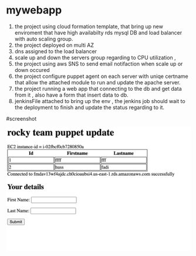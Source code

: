 # mywebapp

1. the project using cloud formation template, that bring up new enviroment that have high availabilty rds mysql DB and load balancer with auto scaling group.
2. the project  deployed on multi AZ 
3. dns assigned to the load balancer 
4. scale up and down the servers group regarding to CPU utilization ,
5. the project using aws SNS to send email notifaction when scale up or down occured
6. the project configure puppet agent on each server with uniqe certname  that allow the attached module to run and update the apache server. 
7. the project running  a web app that connecting to the db and get data from it , also have a form that insert data to db.
8. jenkinsFile attached to bring up the env , the jenkins job should wait to the deployment to finish and update the status regarding to it.


#screenshot

![alt text](https://github.com/Fadih/mywebapp/blob/master/screenshot.png?raw=true)

